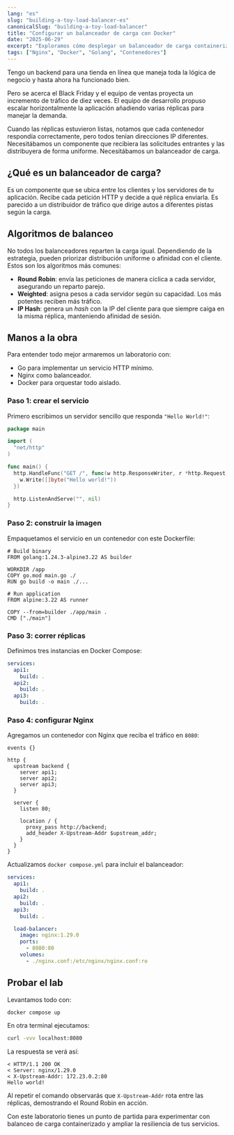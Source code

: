```yaml
---
lang: "es"
slug: "building-a-toy-load-balancer-es"
canonicalSlug: "building-a-toy-load-balancer"
title: "Configurar un balanceador de carga con Docker"
date: "2025-06-29"
excerpt: "Exploramos cómo desplegar un balanceador de carga containerizado para distribuir peticiones entre réplicas de una aplicación usando Nginx y Docker."
tags: ["Nginx", "Docker", "Golang", "Contenedores"]
---
```


Tengo un backend para una tienda en línea que maneja toda la lógica de negocio y hasta ahora ha funcionado bien.

Pero se acerca el Black Friday y el equipo de ventas proyecta un incremento de tráfico de diez veces. El equipo de desarrollo propuso escalar horizontalmente la aplicación añadiendo varias réplicas para manejar la demanda.

Cuando las réplicas estuvieron listas, notamos que cada contenedor respondía correctamente, pero todos tenían direcciones IP diferentes. Necesitábamos un componente que recibiera las solicitudes entrantes y las distribuyera de forma uniforme. Necesitábamos un balanceador de carga.

## ¿Qué es un balanceador de carga?

Es un componente que se ubica entre los clientes y los servidores de tu aplicación. Recibe cada petición HTTP y decide a qué réplica enviarla. Es parecido a un distribuidor de tráfico que dirige autos a diferentes pistas según la carga.

## Algoritmos de balanceo

No todos los balanceadores reparten la carga igual. Dependiendo de la estrategia, pueden priorizar distribución uniforme o afinidad con el cliente. Estos son los algoritmos más comunes:

- **Round Robin**: envía las peticiones de manera cíclica a cada servidor, asegurando un reparto parejo.
- **Weighted**: asigna pesos a cada servidor según su capacidad. Los más potentes reciben más tráfico.
- **IP Hash**: genera un *hash* con la IP del cliente para que siempre caiga en la misma réplica, manteniendo afinidad de sesión.

## Manos a la obra

Para entender todo mejor armaremos un laboratorio con:

- Go para implementar un servicio HTTP mínimo.
- Nginx como balanceador.
- Docker para orquestar todo aislado.

### Paso 1: crear el servicio

Primero escribimos un servidor sencillo que responda `"Hello World!"`:

```go
package main

import (
  "net/http"
)

func main() {
  http.HandleFunc("GET /", func(w http.ResponseWriter, r *http.Request) {
    w.Write([]byte("Hello world!"))
  })

  http.ListenAndServe("", nil)
}
```

### Paso 2: construir la imagen

Empaquetamos el servicio en un contenedor con este Dockerfile:

```docker
# Build binary
FROM golang:1.24.3-alpine3.22 AS builder

WORKDIR /app
COPY go.mod main.go ./
RUN go build -o main ./...

# Run application
FROM alpine:3.22 AS runner

COPY --from=builder ./app/main .
CMD ["./main"]
```

### Paso 3: correr réplicas

Definimos tres instancias en Docker Compose:

```yaml
services:
  api1:
    build: .
  api2:
    build: .
  api3:
    build: .
```

### Paso 4: configurar Nginx

Agregamos un contenedor con Nginx que reciba el tráfico en `8080`:

```nginx
events {}

http {
  upstream backend {
    server api1;
    server api2;
    server api3;
  }

  server {
    listen 80;

    location / {
      proxy_pass http://backend;
      add_header X-Upstream-Addr $upstream_addr;
    }
  }
}
```

Actualizamos `docker compose.yml` para incluir el balanceador:

```yaml
services:
  api1:
    build: .
  api2:
    build: .
  api3:
    build: .

  load-balancer:
    image: nginx:1.29.0
    ports:
      - 8080:80
    volumes:
      - ./nginx.conf:/etc/nginx/nginx.conf:ro
```

## Probar el lab

Levantamos todo con:

```bash
docker compose up
```

En otra terminal ejecutamos:

```bash
curl -vvv localhost:8080
```

La respuesta se verá así:

```
< HTTP/1.1 200 OK
< Server: nginx/1.29.0
< X-Upstream-Addr: 172.23.0.2:80
Hello world!
```

Al repetir el comando observarás que `X-Upstream-Addr` rota entre las réplicas, demostrando el Round Robin en acción.

Con este laboratorio tienes un punto de partida para experimentar con balanceo de carga containerizado y ampliar la resiliencia de tus servicios.
